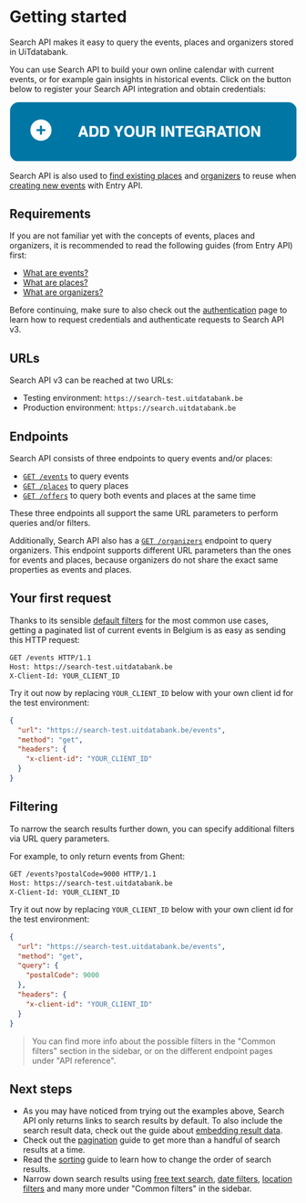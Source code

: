 # Getting started

Search API makes it easy to query the events, places and organizers stored in UiTdatabank.

You can use Search API to build your own online calendar with current events, or for example gain insights in historical events. Click on the button below to register your Search API integration and obtain credentials:

<!-- focus: false -->

[![Add your search API integration](https://raw.githubusercontent.com/cultuurnet/apidocs/main/assets/add-your-integration.svg)](https://platform.publiq.be)

Search API is also used to [find existing places](../entry-api/places/finding-and-reusing-places.md) and [organizers](../entry-api/organizers/finding-and-reusing-organizers.md) to reuse when [creating new events](../entry-api/events/create.md) with Entry API.

## Requirements

If you are not familiar yet with the concepts of events, places and organizers, it is recommended to read the following guides (from Entry API) first:

* [What are events?](../entry-api/events/introduction.md)
* [What are places?](../entry-api/places/introduction.md)
* [What are organizers?](../entry-api/organizers/introduction.md)

Before continuing, make sure to also check out the [authentication](./authentication.md) page to learn how to request credentials and authenticate requests to Search API v3.

## URLs

Search API v3 can be reached at two URLs:

* Testing environment: `https://search-test.uitdatabank.be`
* Production environment: `https://search.uitdatabank.be`

## Endpoints

Search API consists of three endpoints to query events and/or places:

* [`GET /events`](/reference/search.json/paths/~1events/get) to query events
* [`GET /places`](/reference/search.json/paths/~1places/get) to query places
* [`GET /offers`](/reference/search.json/paths/~1offers/get) to query both events and places at the same time

These three endpoints all support the same URL parameters to perform queries and/or filters.

Additionally, Search API also has a [`GET /organizers`](/reference/search.json/paths/~1organizers/get) endpoint to query organizers. This endpoint supports different URL parameters than the ones for events and places, because organizers do not share the exact same properties as events and places.

## Your first request

Thanks to its sensible [default filters](./filters/default-filters.md) for the most common use cases, getting a paginated list of current events in Belgium is as easy as sending this HTTP request:

```http
GET /events HTTP/1.1
Host: https://search-test.uitdatabank.be
X-Client-Id: YOUR_CLIENT_ID
```

Try it out now by replacing `YOUR_CLIENT_ID` below with your own client id for the test environment:

```json http
{
  "url": "https://search-test.uitdatabank.be/events",
  "method": "get",
  "headers": {
    "x-client-id": "YOUR_CLIENT_ID"
  }
}
```

## Filtering

To narrow the search results further down, you can specify additional filters via URL query parameters.

For example, to only return events from Ghent:

```http
GET /events?postalCode=9000 HTTP/1.1
Host: https://search-test.uitdatabank.be
X-Client-Id: YOUR_CLIENT_ID
```

Try it out now by replacing `YOUR_CLIENT_ID` below with your own client id for the test environment:

```json http
{
  "url": "https://search-test.uitdatabank.be/events",
  "method": "get",
  "query": {
    "postalCode": 9000
  },
  "headers": {
    "x-client-id": "YOUR_CLIENT_ID"
  }
}
```

> You can find more info about the possible filters in the "Common filters" section in the sidebar, or on the different endpoint pages under "API reference".

## Next steps

* As you may have noticed from trying out the examples above, Search API only returns links to search results by default. To also include the search result data, check out the guide about [embedding result data](./embedding.md).
* Check out the [pagination](./pagination.md) guide to get more than a handful of search results at a time.
* Read the [sorting](./sorting.md) guide to learn how to change the order of search results.
* Narrow down search results using [free text search](./filters/freetext.md), [date filters](./filters/datetime.md), [location filters](./filters/location.md) and many more under "Common filters" in the sidebar.

